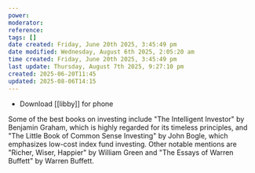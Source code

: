 ```yaml
---
power: 
moderator: 
reference: 
tags: []
date created: Friday, June 20th 2025, 3:45:49 pm
date modified: Wednesday, August 6th 2025, 2:05:20 am
time created: Friday, June 20th 2025, 3:45:49 pm
last update: Thursday, August 7th 2025, 9:27:10 pm
created: 2025-06-20T11:45
updated: 2025-08-06T14:15
---
```


- Download [[libby]] for phone

Some of the best books on investing include "The Intelligent Investor" by Benjamin Graham, which is highly regarded for its timeless principles, and "The Little Book of Common Sense Investing" by John Bogle, which emphasizes low-cost index fund investing. Other notable mentions are "Richer, Wiser, Happier" by William Green and "The Essays of Warren Buffett" by Warren Buffett.